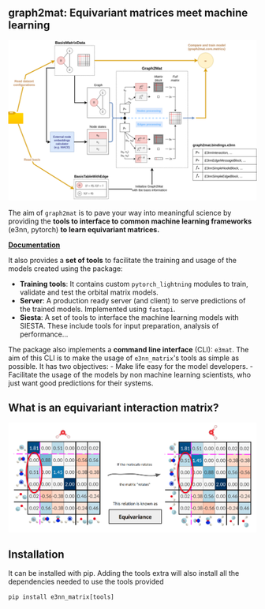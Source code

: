 graph2mat: Equivariant matrices meet machine learning
----------------------

![graph2mat_overview](https://github.com/BIG-MAP/graph2mat/blob/main/docs/_static/images/graph2mat_overview.svg)

The aim of `graph2mat` is to pave your way into meaningful science by providing the **tools to interface to common machine learning frameworks** (e3nn, pytorch) **to learn equivariant matrices.**

**[Documentation](https://big-map.github.io/graph2mat/)**

It also provides a **set of tools** to facilitate the training and usage of the models created using the package:

- **Training tools**: It contains custom `pytorch_lightning` modules to train, validate and test the orbital matrix models.
- **Server**: A production ready server (and client) to serve predictions of the trained
    models. Implemented using `fastapi`.
- **Siesta**: A set of tools to interface the machine learning models with SIESTA. These include tools for input preparation, analysis of performance...

The package also implements a **command line interface** (CLI): `e3mat`. The aim of this CLI is
to make the usage of `e3nn_matrix`'s tools as simple as possible. It has two objectives:
    - Make life easy for the model developers.
    - Facilitate the usage of the models by non machine learning scientists, who just want
      good predictions for their systems.

What is an equivariant interaction matrix?
------------------------------

![graph2mat_overview](https://github.com/BIG-MAP/graph2mat/blob/main/docs/_static/images/water_equivariant_matrix.png)

Installation
------------

It can be installed with pip. Adding the tools extra will also install all the dependencies
needed to use the tools provided

```
pip install e3nn_matrix[tools]
```
